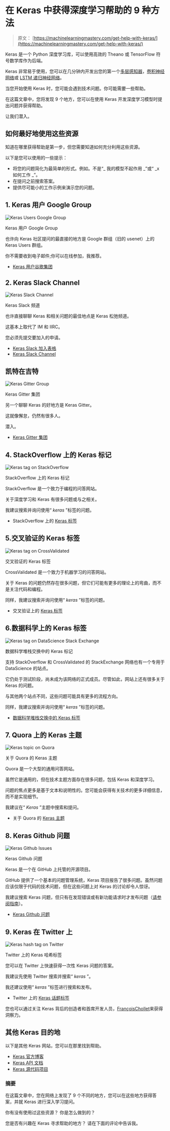 # 在 Keras 中获得深度学习帮助的 9 种方法

> 原文： [https://machinelearningmastery.com/get-help-with-keras/](https://machinelearningmastery.com/get-help-with-keras/)

Keras 是一个 Python 深度学习库，可以使用高效的 Theano 或 TensorFlow 符号数学库作为后端。

Keras 非常易于使用，您可以在几分钟内开发出您的第一个[多层感知器](http://machinelearningmastery.com/tutorial-first-neural-network-python-keras/)，[卷积神经网络](http://machinelearningmastery.com/handwritten-digit-recognition-using-convolutional-neural-networks-python-keras/)或 [LSTM 递归神经网络](http://machinelearningmastery.com/time-series-prediction-lstm-recurrent-neural-networks-python-keras/)。

当您开始使用 Keras 时，您可能会遇到技术问题。你可能需要一些帮助。

在这篇文章中，您将发现 9 个地方，您可以在使用 Keras 开发深度学习模型时提出问题并获得帮助。

让我们潜入。

## 如何最好地使用这些资源

知道在哪里获得帮助是第一步，但您需要知道如何充分利用这些资源。

以下是您可以使用的一些提示：

*   将您的问题简化为最简单的形式。例如。不是“_ 我的模型不起作用 _”或“ _x 如何工作 _”。
*   在提问之前搜索答案。
*   提供尽可能小的工作示例来演示您的问题。

## 1\. Keras 用户 Google Group

![Keras Users Google Group](img/1370ade3cc9bd5feb94a1be0c1c87369.png)

Keras 用户 Google Group

也许向 Keras 社区提问的最直接的地方是 Google 群组（旧的 usenet）上的 Keras Users 群组。

你不需要收到电子邮件;你可以在线参加，我推荐。

*   [Keras 用户谷歌集团](https://groups.google.com/forum/#!forum/keras-users)

## 2\. Keras Slack Channel

![Keras Slack Channel](img/07aad7228d9e13432d15e81820ae2199.png)

Keras Slack 频道

也许直接聊聊 Keras 和相关问题的最佳地点是 Keras 松弛频道。

这基本上取代了 IM 和 IIRC。

您必须先提交要加入的申请。

*   [Keras Slack 加入表格](https://keras-slack-autojoin.herokuapp.com/)
*   [Keras Slack Channel](https://kerasteam.slack.com/)

## 凯特在吉特

![Keras Gitter Group](img/95f6701c22073478af5f7e8f88aaf8b5.png)

Keras Gitter 集团

另一个聊聊 Keras 的好地方是 Keras Gitter。

这就像懈怠，仍然有很多人。

潜入。

*   [Keras Gitter 集团](https://gitter.im/Keras-io/Lobby#)

## 4\. StackOverflow 上的 Keras 标记

![Keras tag on StackOverflow](img/30e6e1be6cd09de3ce9d725b9ca33188.png)

StackOverflow 上的 Keras 标记

StackOverflow 是一个致力于编程的问答网站。

关于深度学习和 Keras 有很多问题或与之相关。

我建议搜索并询问使用“ _keras_ ”标签的问题。

*   StackOverflow 上的 [Keras 标签](https://stackoverflow.com/questions/tagged/keras)

## 5.交叉验证的 Keras 标签

![Keras tag on CrossValidated](img/6074ebf72c384434cedd2411d8a7f962.png)

交叉验证的 Keras 标签

CrossValidated 是一个致力于机器学习的问答网站。

关于 Keras 的问题仍然存在很多问题，但它们可能有更多的理论上的弯曲，而不是关注代码和编程。

同样，我建议搜索并询问使用“ _keras_ ”标签的问题。

*   交叉验证上的 [Keras 标签](https://stats.stackexchange.com/questions/tagged/keras)

## 6.数据科学上的 Keras 标签

![Keras tag on DataScience Stack Exchange](img/e0d34ef7b223c8edb1e2ec490aa2c563.png)

数据科学堆栈交换中的 Keras 标记

支持 StackOverflow 和 CrossValidated 的 StackExchange 网络也有一个专用于 DataScience 的站点。

它仍处于测试阶段，尚未成为该网络的正式成员。尽管如此，网站上还有很多关于 Keras 的问题。

与其他两个站点不同，这些问题可能具有更多的流程方向。

同样，我建议搜索并询问使用“ _keras_ ”标签的问题。

*   [数据科学堆栈交换中的 Keras 标签](https://datascience.stackexchange.com/questions/tagged/keras)

## 7\. Quora 上的 Keras 主题

![Keras topic on Quora](img/1f56d629c36a38157a077936baca1aee.png)

关于 Quora 的 Keras 主题

Quora 是一个大型的通用问答网站。

虽然它是通用的，但在技术主题方面存在很多问题，包括 Keras 和深度学习。

问题的焦点更多是基于文本和说明性的。您可能会获得有关技术的更多详细信息，而不是实现细节。

我建议在“ _Keras_ ”主题中搜索和提问。

*   关于 Quora 的 [Keras 主题](https://www.quora.com/topic/Keras)

## 8\. Keras Github 问题

![Keras Github Issues](img/f1e85b455ad088df5051e012c2c57db8.png)

Keras Github 问题

Keras 是一个在 GitHub 上托管的开源项目。

GitHub 提供了一个基本的问题管理系统，Keras 项目报告了很多问题。虽然问题应该仅限于代码的技术问题，但在这些问题上对 Keras 的讨论却令人惊讶。

我建议搜索 Keras 问题，但只有在发现错误或有新功能请求时才发布问题（[请参阅指南](https://github.com/fchollet/keras/blob/master/CONTRIBUTING.md)）。

*   [Keras Github 问题](https://github.com/fchollet/keras/issues)

## 9\. Keras 在 Twitter 上

![Keras hash tag on Twitter](img/dcf7adb1cfb7d2e4d2acfe7acb62f171.png)

Twitter 上的 Keras 哈希标签

您可以在 Twitter 上快速获得一次性 Keras 问题的答案。

我建议先使用 Twitter 搜索并搜索“ _keras_ ”。

我还建议使用“ _keras_ ”标签进行搜索和发布。

*   Twitter 上的 [Keras 话题标签](https://twitter.com/hashtag/keras)

您也可以通过关注 Keras 背后的创造者和首席开发人员，[FrançoisChollet](https://twitter.com/fchollet)来获得洞察力。

## 其他 Keras 目的地

以下是其他 Keras 网站，您可以在那里找到帮助。

*   [Keras 官方博客](https://blog.keras.io/)
*   [Keras API 文档](https://keras.io/)
*   [Keras 源代码项目](https://github.com/fchollet/keras)

### 摘要

在这篇文章中，您在网络上发现了 9 个不同的地方，您可以在这些地方获得答案，并就 Keras 进行深入学习提问。

你有没有使用过这些资源？
你是怎么做到的？

您是否有兴趣在 Keras 寻求帮助的地方？
请在下面的评论中告诉我。